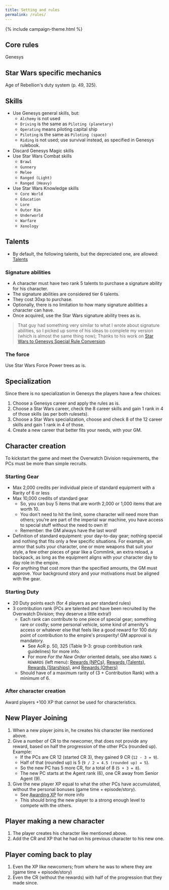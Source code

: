 ```yaml
---
title: Setting and rules
permalink: /rules/
---
```


{% include campaign-theme.html %}

## Core rules

Genesys

## Star Wars specific mechanics

Age of Rebellion's duty system (p. 49, 325).

## Skills

-   Use Genesys general skills, but:
    -   `Alchemy` is not used
    -   `Driving` is the same as `Piloting (planetary)`
    -   `Operating` means piloting capital ship
    -   `Piloting` is the same as `Piloting (space)`
    -   `Riding` is not used; use survival instead, as specified in Genesys rulebook.
-   Discard Genesys Magic skills
-   Use Star Wars Combat skills
    -   `Brawl`
    -   `Gunnery`
    -   `Melee`
    -   `Ranged (Light)`
    -   `Ranged (Heavy)`
-   Use Star Wars Knowledge skills
    -   `Core World`
    -   `Education`
    -   `Lore`
    -   `Outer Rim`
    -   `Underworld`
    -   `Warfare`
    -   `Xenology`

## Talents

-   By default, the following talents, but the depreciated one, are allowed: [Talents](/rules/talents/)

### Signature abilities

-   A character must have two rank 5 talents to purchase a signature ability for his character.
-   The signature abilities are considered tier 6 talents.
-   They cost 30xp to purchase.
-   Optionally, there is no limitation to how many signature abilities a character can have.
-   Once acquired, use the Star Wars signature ability trees as is.

> That guy had something very similar to what I wrote about signature abilities, so I picked up some of his ideas to complete my version (which is almost the same thing now); Thanks to his work on [Star Wars to Genesys Special Rule Conversion](https://drive.google.com/drive/folders/1CD92_GacFtUMmlaFXQaBbvACcKz4eX_k).

### The force

Use Star Wars Force Power trees as is.

## Specialization

Since there is no specialization in Genesys the players have a few choices:

1.  Choose a Genesys career and apply the rules as is.
1.  Choose a Star Wars career, check the 8 career skills and gain 1 rank in 4 of those skills (as per both rulesets).
1.  Choose a Star Wars specialization, choose and check 8 of the 12 career skills and gain 1 rank in 4 of those.
1.  Create a new career that better fits your needs, with your GM.

## Character creation

To kickstart the game and meet the Overwatch Division requirements, the PCs must be more than simple recruits.

### Starting Gear

-   Max 2,000 credits per individual piece of standard equipment with a Rarity of 6 or less
-   Max 10,000 credits of standard gear
    -   So, you can buy 5 items that are worth 2,000 or 1,000 items that are worth 10.
    -   You don't need to hit the limit, some character will need more than others; you’re are part of the imperial war machine, you have access to special stuff without the need to own it!
    -   Remember: the GM always have the last word!
-   Definition of standard equipment: your day-to-day gear; nothing special and nothing that fits only a few specific situations. For example, an armor that suits your character, one or more weapons that suit your style, a few other pieces of gear like a Commlink, an extra reload, a backpack, as long as the equipment aligns with your character day to day role in the empire.
-   For anything that cost more than the specified amounts, the GM must approve. Your background story and your motivations must be aligned with the gear.

### Starting Duty

-   20 Duty points each (for 4 players as per standard rules)
-   3 contribution rank (PCs are talented and have been recruited by the Overwatch Division; they deserve a little extra!)
    -   Each rank can contribute to one piece of special gear; something rare or costly; some personal vehicle, some kind of amenity's access or whatever else that feels like a good reward for 100 duty point of contribution to the empire's prosperity! GM approval is mandatory.
        -   See AoR p. 50, 325 (Table 9-3: group contribution rank guidelines) for more info.
        -   For more _For the New Order_ oriented details, see also `RANKS & REWARDS` (left menu): [Rewards (NPCs)](/rules/ranks-and-rewards/npcs), [Rewards (Talents)](/rules/ranks-and-rewards/talents), [Rewards (Starships)](/rules/ranks-and-rewards/starships), and [Rewards (Others)](/rules/ranks-and-rewards/others)
    -   Should have of a maximum rarity of (3 + Contribution Rank) with a minimum of 6.

### After character creation

Award players +100 XP that cannot be used for characteristics.

## New Player Joining

1. When a new player joins in, he creates his character like mentioned above.
1. Give a number of CR to the newcomer, that does not provide any reward, based on half the progression of the other PCs (rounded up). Example:
    - If the PCs are CR 12 (started CR 3), they gained 9 CR (`12 - 3 = 9`).
    - Half of that (rounded up) is 5 (`9 / 2 = 4.5 (rounded up) = 5`).
    - So the new PC has 5 more CR, for a total of 8 (`5 + 3 = 8`).
    - The new PC starts at the Agent rank (6), one CR away from Senior Agent (9).
1. Give the new player XP equal to what the other PCs have accumulated, without the personal bonuses (game time + episode/story).
    - See [Awarding XP](/gm/awarding-xp) for more info
    - This should bring the new player to a strong enough level to compete with the others.

## Player making a new character

1. The player creates his character like mentioned above.
1. Add the CR and XP that he had on his previous character to his new one.

## Player coming back to play

1. Even the XP like newcomers; from where he was to where they are (game time + episode/story)
1. Even the CR (without the rewards) with half of the progression that they made since.
